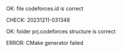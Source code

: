 OK: file codeforces.id is correct
CHECK: 20231211-031348
OK: folder prj.codeforces structure is correct
ERROR: CMake generator failed
